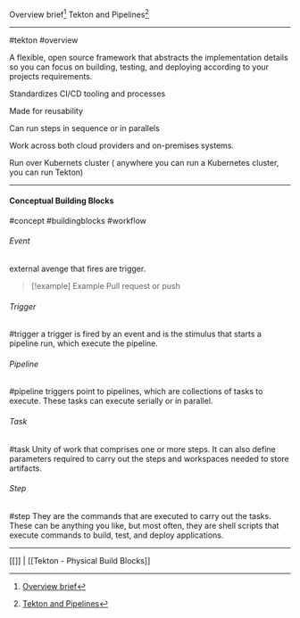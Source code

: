Overview brief[^1]
Tekton and Pipelines[^2]
***
#tekton #overview

A flexible, open source framework that abstracts the implementation details so you can focus on building, testing, and deploying according to your projects requirements.

Standardizes  CI/CD tooling and processes

Made for reusability

Can run steps in sequence or in parallels

Work across both cloud providers and on-premises systems.

Run over Kubernets cluster ( anywhere you can run a Kubernetes cluster, you can run Tekton)

***

#### Conceptual Building Blocks
#concept #buildingblocks #workflow

###### Event
external avenge that fires are trigger.
>[!example] Example Pull request or push

###### Trigger
#trigger
a trigger is fired by an event and is the stimulus that starts a pipeline run, which execute the pipeline.

###### Pipeline
#pipeline
triggers point to pipelines, which are collections of tasks to execute.
These tasks can execute serially or in parallel.

###### Task
#task
Unity of work that comprises one or more steps.
It can also define parameters required to carry out the steps and workspaces needed to store artifacts.

###### Step
#step
They are the commands that are executed to carry out the tasks.
These can be anything you like, but most often, they are shell  scripts that execute commands to build, test, and deploy applications.

***
[[]] | [[Tekton - Physical Build Blocks]]

[^1]: [Overview brief](https://www.coursera.org/learn/continuous-integration-and-continuous-delivery-ci-cd/lecture/GgYtz/tools-of-continuous-delivery-cd)

[^2]: [Tekton and Pipelines](https://www.coursera.org/learn/continuous-integration-and-continuous-delivery-ci-cd/lecture/OpMLt/introduction-to-tekton-and-pipelines)
